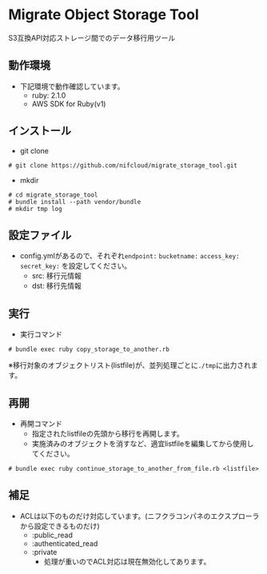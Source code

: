 # Migrate Object Storage Tool

S3互換API対応ストレージ間でのデータ移行用ツール

## 動作環境
* 下記環境で動作確認しています。
    - ruby: 2.1.0 
    - AWS SDK for Ruby(v1)

## インストール
* git clone
```
# git clone https://github.com/nifcloud/migrate_storage_tool.git
```
* mkdir
```
# cd migrate_storage_tool
# bundle install --path vendor/bundle
# mkdir tmp log
```

## 設定ファイル
* config.ymlがあるので、それぞれ`endpoint:` `bucketname:` `access_key:` `secret_key:` を設定してください。
    - src: 移行元情報 
    - dst: 移行先情報

## 実行
* 実行コマンド
```
# bundle exec ruby copy_storage_to_another.rb
```
※移行対象のオブジェクトリスト(listfile)が、並列処理ごとに`./tmp`に出力されます。


## 再開
* 再開コマンド
    - 指定されたlistfileの先頭から移行を再開します。
    - 実施済みのオブジェクトを消すなど、適宜listfileを編集してから使用してください。
```
# bundle exec ruby continue_storage_to_another_from_file.rb <listfile>
```

## 補足
* ACLは以下のものだけ対応しています。(ニフクラコンパネのエクスプローラから設定できるものだけ)
    - :public_read
    - :authenticated_read
    - :private
        - 処理が重いのでACL対応は現在無効化してあります。
